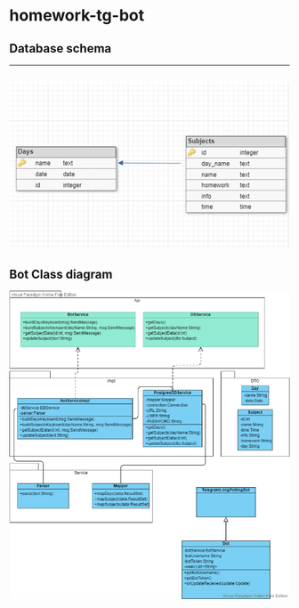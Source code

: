 # homework-tg-bot

## Database schema
-----------------
![image](pictures/Schema.png)
-----------------
## Bot Class diagram
![image](pictures/Bot.png)

